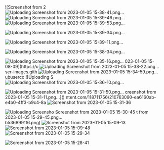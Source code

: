 ![Screenshot from 2
![Uploading Screenshot from 2023-01-05 15-38-41.png…]()
![Uploading Screenshot from 2023-01-05 15-39-46.png…]()
![Uploading Screenshot from 2023-01-05 15-39-53.png…]()


![Uploading Screenshot from 2023-01-05 15-39-34.png…]()

![Uploading Screenshot from 2023-01-05 15-39-11.png…]()

![Uploading Screenshot from 2023-01-05 15-38-34.png…]()

![Uploading Screenshot from 2023-01-05 15-35-16.png…]()
023-01-05 15-08-09](https://u
![Uploading Screenshot from 2023-01-05 15-38-22.png…]()
ser-images.gith
![Uploading Screenshot from 2023-01-05 15-34-59.png…]()
ubuserco
![Uploading S
![Uploading Screenshot from 2023-01-05 15-36-10.png…]()

![Uploading Screenshot from 2023-01-05 15-31-50.png…]()
creenshot from 2023-01-05 15-31-11.png…]()
ntent.com/118711756/210763060-ea6160ab-e4b0-4ff3-b9c4-8a
![Screenshot from 2023-01-05 15-31-36](https://user-images.githubusercontent.com/118711756/210763141-ef7bf962-f1d0-464f-aff4-318701bf78da.png)

![Uploading Screensho
![Screenshot from 2023-01-05 15-30-45](https://user-images.githubusercontent.com/118711756/210763129-b97408af-8edd-456b-8afc-7494b04503b9.png)
t from 2023-01-05 15-29-45.png…]()
b5368991f6.png)
![Screenshot from 2023-01-05 15-09-13](https://user-images.githubusercontent.com/118711756/210763080-b2972bf1-e0f8-4bd1-a894-bae5a7135d6e.png)
![Screenshot from 2023-01-05 15-09-48](https://user-images.githubusercontent.com/118711756/210763089-a550d875-5b2e-4d24-8e92-78c224c6bb5d.png)
![Screenshot from 2023-01-05 15-29-34](https://user-images.githubusercontent.com/118711756/210763114-16ba9652-be78-41b8-9058-ef87c0691d95.png)

![Screenshot from 2023-01-05 15-28-41](https://user-images.githubusercontent.com/118711756/210763108-8e62ada3-c905-48cf-92b8-0fecaff321df.png)

